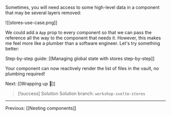 Sometimes, you will need access to some high-level data in a component that may be several layers removed:

![[stores-use-case.png]]

We could add a `App` prop to every component so that we can pass the reference all the way to the component that needs it. However, this makes me feel more like a plumber than a software engineer. Let's try something better:

Step-by-step guide: [[Managing global state with stores step-by-step]]

Your component can now reactively render the list of files in the vault, no plumbing required!

Next: [[Wrapping up 👋]]

> [!success] Solution
> Solution branch: `workshop-svelte-stores`

---
Previous: [[Nesting components]]